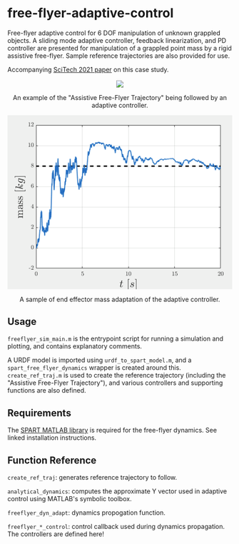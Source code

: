 # free-flyer-adaptive-control

Free-flyer adaptive control for 6 DOF manipulation of unknown grappled objects. A sliding mode adaptive controller, feedback linearization, and PD controller are presented for manipulation of a grappled point mass by a rigid assistive free-flyer. Sample reference trajectories are also provided for use.

Accompanying [SciTech 2021 paper](https://arc.aiaa.org/doi/abs/10.2514/6.2021-2018) on this case study.

<p align="center">
<img align="center" src="./img/adaptive2.gif">
</p>
<p align="center">
An example of the "Assistive Free-Flyer Trajectory" being followed by an adaptive controller.
</p>  
<p align="center">
<img align="center" src="./img/mass.png">
</p>
<p align="center">
A sample of end effector mass adaptation of the adaptive controller.
</p>

## Usage

`freeflyer_sim_main.m` is the entrypoint script for running a simulation and plotting, and contains explanatory comments.

A URDF model is imported using `urdf_to_spart_model.m`, and a `spart_free_flyer_dynamics` wrapper is created around this. `create_ref_traj.m` is used to create the reference trajectory (including the "Assistive Free-Flyer Trajectory"), and various controllers and supporting functions are also defined.

## Requirements

The [SPART MATLAB library](https://spart.readthedocs.io/en/latest/) is required for the free-flyer dynamics. See linked installation instructions.

## Function Reference

`create_ref_traj`: generates reference trajectory to follow.

`analytical_dynamics`: computes the approximate Y vector used in adaptive control using MATLAB's symbolic toolbox.

`freeflyer_dyn_adapt`: dynamics propogation function.

`freeflyer_*_control`: control callback used during dynamics propagation. The controllers are defined here!

